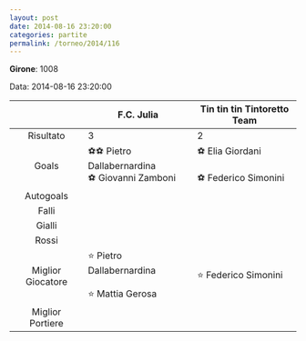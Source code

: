 ```yaml
---
layout: post
date: 2014-08-16 23:20:00
categories: partite
permalink: /torneo/2014/116
---
```

**Girone**: 1008

Data: 2014-08-16 23:20:00

| | F.C. Julia | Tin tin tin Tintoretto Team |
|:-----:|-----|-----|
Risultato|3|2
Goals|⚽⚽ Pietro Dallabernardina<br/>⚽ Giovanni Zamboni|⚽ Elia Giordani<br/><br/>⚽ Federico Simonini<br/>
Autogoals||
Falli||
Gialli||
Rossi||
Miglior Giocatore|⭐ Pietro Dallabernardina<br/><br/>⭐ Mattia Gerosa<br/>|⭐ Federico Simonini<br/>
Miglior Portiere||